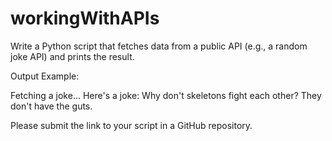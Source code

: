 # workingWithAPIs

Write a Python script that fetches data from a public API (e.g., a random joke API) and prints the result. 

Output Example:

Fetching a joke...
Here's a joke: Why don't skeletons fight each other? They don't have the guts.

Please submit the link to your script in a GitHub repository.
